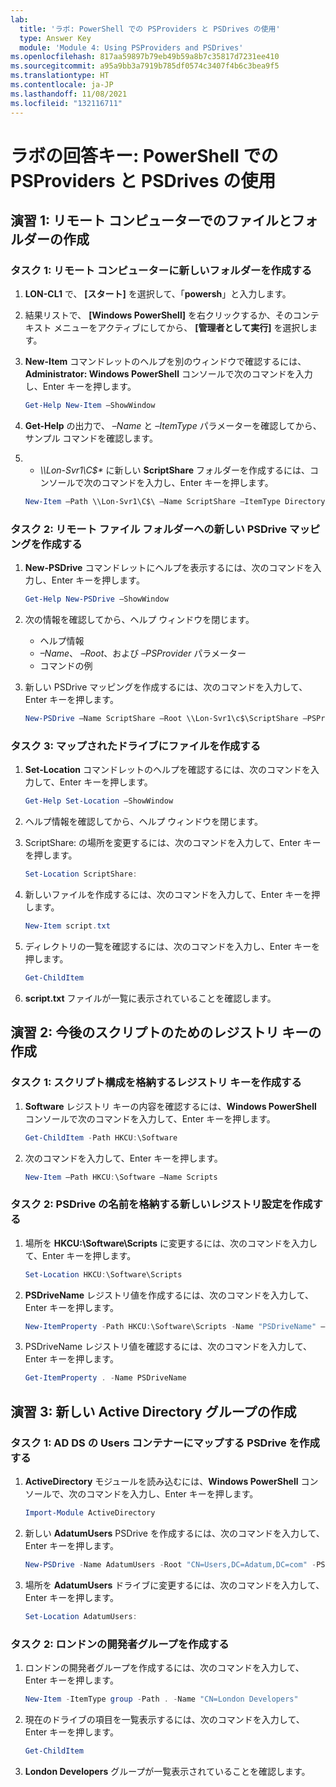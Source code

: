 ```yaml
---
lab:
  title: 'ラボ: PowerShell での PSProviders と PSDrives の使用'
  type: Answer Key
  module: 'Module 4: Using PSProviders and PSDrives'
ms.openlocfilehash: 817aa59897b79eb49b59a8b7c35817d7231ee410
ms.sourcegitcommit: a95a9bb3a7919b785df0574c3407f4b6c3bea9f5
ms.translationtype: HT
ms.contentlocale: ja-JP
ms.lasthandoff: 11/08/2021
ms.locfileid: "132116711"
---
```

# <a name="lab-answer-key-using-psproviders-and-psdrives-with-powershell"></a>ラボの回答キー: PowerShell での PSProviders と PSDrives の使用

## <a name="exercise-1-creating-files-and-folders-on-a-remote-computer"></a>演習 1: リモート コンピューターでのファイルとフォルダーの作成

### <a name="task-1-create-a-new-folder-on-a-remote-computer"></a>タスク 1: リモート コンピューターに新しいフォルダーを作成する

1. **LON-CL1** で、 **[スタート]** を選択して、「**powersh**」と入力します。
1. 結果リストで、 **[Windows PowerShell]** を右クリックするか、そのコンテキスト メニューをアクティブにしてから、 **[管理者として実行]** を選択します。
1. **New-Item** コマンドレットのヘルプを別のウィンドウで確認するには、**Administrator: Windows PowerShell** コンソールで次のコマンドを入力し、Enter キーを押します。

   ```powershell
   Get-Help New-Item –ShowWindow
   ```

1. **Get-Help** の出力で、 *–Name* と *–ItemType* パラメーターを確認してから、サンプル コマンドを確認します。
1. * *\\\Lon-Svr1\C$\** に新しい **ScriptShare** フォルダーを作成するには、コンソールで次のコマンドを入力し、Enter キーを押します。

   ```powershell
   New-Item –Path \\Lon-Svr1\C$\ –Name ScriptShare –ItemType Directory
   ```

### <a name="task-2-create-a-new-psdrive-mapping-to-the-remote-file-folder"></a>タスク 2: リモート ファイル フォルダーへの新しい PSDrive マッピングを作成する

1. **New-PSDrive** コマンドレットにヘルプを表示するには、次のコマンドを入力し、Enter キーを押します。

   ```powershell
   Get-Help New-PSDrive –ShowWindow
   ```

1. 次の情報を確認してから、ヘルプ ウィンドウを閉じます。
    - ヘルプ情報
    - *–Name*、 *–Root*、および *–PSProvider* パラメーター
    - コマンドの例

1. 新しい PSDrive マッピングを作成するには、次のコマンドを入力して、Enter キーを押します。

   ```powershell
   New-PSDrive –Name ScriptShare –Root \\Lon-Svr1\c$\ScriptShare –PSProvider FileSystem
   ```

### <a name="task-3-create-a-file-on-the-mapped-drive"></a>タスク 3: マップされたドライブにファイルを作成する

1. **Set-Location** コマンドレットのヘルプを確認するには、次のコマンドを入力して、Enter キーを押します。

   ```powershell
   Get-Help Set-Location –ShowWindow
   ```

1. ヘルプ情報を確認してから、ヘルプ ウィンドウを閉じます。
1. ScriptShare: の場所を変更するには、次のコマンドを入力して、Enter キーを押します。

   ```powershell
   Set-Location ScriptShare:
   ```

1. 新しいファイルを作成するには、次のコマンドを入力して、Enter キーを押します。

   ```powershell
   New-Item script.txt
   ```

1. ディレクトリの一覧を確認するには、次のコマンドを入力し、Enter キーを押します。

   ```powershell
   Get-ChildItem
   ```

1. **script.txt** ファイルが一覧に表示されていることを確認します。

## <a name="exercise-2-creating-a-registry-key-for-your-future-scripts"></a>演習 2: 今後のスクリプトのためのレジストリ キーの作成

### <a name="task-1-create-the-registry-key-to-store-script-configurations"></a>タスク 1: スクリプト構成を格納するレジストリ キーを作成する

1. **Software** レジストリ キーの内容を確認するには、**Windows PowerShell** コンソールで次のコマンドを入力して、Enter キーを押します。

   ```powershell
   Get-ChildItem -Path HKCU:\Software
   ```

1. 次のコマンドを入力して、Enter キーを押します。

   ```powershell
   New-Item –Path HKCU:\Software –Name Scripts
   ```

### <a name="task-2-create-a-new-registry-setting-to-store-the-name-of-the-psdrive"></a>タスク 2: PSDrive の名前を格納する新しいレジストリ設定を作成する

1. 場所を **HKCU:\Software\Scripts** に変更するには、次のコマンドを入力して、Enter キーを押します。

   ```powershell
   Set-Location HKCU:\Software\Scripts
   ```

1. **PSDriveName** レジストリ値を作成するには、次のコマンドを入力して、Enter キーを押します。

   ```powershell
   New-ItemProperty -Path HKCU:\Software\Scripts -Name "PSDriveName" –Value "ScriptShare"
   ```

1. PSDriveName レジストリ値を確認するには、次のコマンドを入力して、Enter キーを押します。

   ```powershell
   Get-ItemProperty . -Name PSDriveName
   ```

## <a name="exercise-3-creating-a-new-active-directory-group"></a>演習 3: 新しい Active Directory グループの作成

### <a name="task-1-create-a-psdrive-that-maps-to-the-users-container-in-ad-ds"></a>タスク 1: AD DS の Users コンテナーにマップする PSDrive を作成する

1. **ActiveDirectory** モジュールを読み込むには、**Windows PowerShell** コンソールで、次のコマンドを入力し、Enter キーを押します。

   ```powershell
   Import-Module ActiveDirectory
   ```

1. 新しい **AdatumUsers** PSDrive を作成するには、次のコマンドを入力して、Enter キーを押します。

   ```powershell
   New-PSDrive -Name AdatumUsers -Root "CN=Users,DC=Adatum,DC=com" -PSProvider ActiveDirectory
   ```

1. 場所を **AdatumUsers** ドライブに変更するには、次のコマンドを入力して、Enter キーを押します。

   ```powershell
   Set-Location AdatumUsers:
   ```

### <a name="task-2-create-the-london-developers-group"></a>タスク 2: ロンドンの開発者グループを作成する

1. ロンドンの開発者グループを作成するには、次のコマンドを入力して、Enter キーを押します。

   ```powershell
   New-Item -ItemType group -Path . -Name "CN=London Developers"
   ```

1. 現在のドライブの項目を一覧表示するには、次のコマンドを入力して、Enter キーを押します。

   ```powershell
   Get-ChildItem
   ```

1. **London Developers** グループが一覧表示されていることを確認します。
